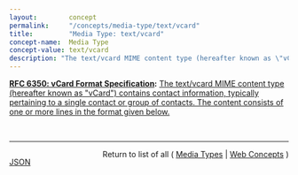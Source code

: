 ```yaml
---
layout:        concept
permalink:     "/concepts/media-type/text/vcard"
title:         "Media Type: text/vcard"
concept-name:  Media Type
concept-value: text/vcard
description: "The text/vcard MIME content type (hereafter known as \"vCard\") contains contact information, typically pertaining to a single contact or group of contacts. The content consists of one or more lines in the format given below."
---
```


**[RFC 6350: vCard Format Specification](/specs/IETF/RFC/6350 "This document defines the vCard data format for representing and exchanging a variety of information about individuals and other entities (e.g., formatted and structured name and delivery addresses, email address, multiple telephone numbers, photograph, logo, audio clips, etc.). This document obsoletes RFCs 2425, 2426, and 4770, and updates RFC 2739."):** [The text/vcard MIME content type (hereafter known as "vCard") contains contact information, typically pertaining to a single contact or group of contacts. The content consists of one or more lines in the format given below.](http://tools.ietf.org/html/rfc6350#section-3 "Read documentation for Media Type &#34;text/vcard&#34;")

<br/>
<hr/>

<p style="float : left"><a href="./text/vcard.json" title="JSON representing this particular Web Concept value">JSON</a></p>
<p style="text-align: right">Return to list of all ( <a href="../media-type/">Media Types</a> | <a href="../">Web Concepts</a> )</p>
